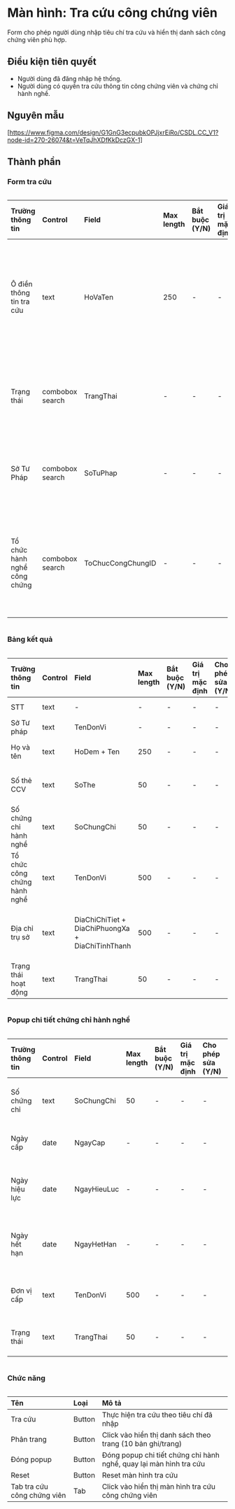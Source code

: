 # Màn hình: Tra cứu công chứng viên
Form cho phép người dùng nhập tiêu chí tra cứu và hiển thị danh sách công chứng viên phù hợp.

## Điều kiện tiên quyết
- Người dùng đã đăng nhập hệ thống.
- Người dùng có quyền tra cứu thông tin công chứng viên và chứng chỉ hành nghề.

## Nguyên mẫu
[https://www.figma.com/design/G1GnG3ecpubkOPJjxrEiRo/CSDL.CC_V1?node-id=270-26074&t=VeTqJhXDfKkDczGX-1]

## Thành phần

### Form tra cứu

<div style="overflow-x:auto">

| Trường thông tin             | Control         | Field             | Max length | Bắt buộc (Y/N) | Giá trị mặc định | Cho phép sửa (Y/N) | Mô tả                                                                                                                         |
|:-----------------------------|:----------------|:------------------|:-----------|:---------------|:-----------------|:-------------------|:------------------------------------------------------------------------------------------------------------------------------|
| Ô điền thông tin tra cứu     | text            | HoVaTen           | 250        | -              | -                | -                  | Hiển thị khi có quyền tra cứu công chứng viên, placeholder: "Điền tên công chứng viên, số thẻ CCV hoặc số chứng chỉ hành nghề" |
| Trạng thái                   | combobox search | TrangThai         | -          | -              | -                | -                  | Hiển thị khi có quyền tra cứu công chứng viên,Chọn 1 theo trạng thái hành nghề trong entity                                   |
| Sở Tư Pháp                   | combobox search | SoTuPhap          | -          | -              | -                | -                  | Hiển thị khi có quyền tra cứu công chứng viên, Chọn 1 từ danh sách Sở Tư pháp                                                 |
| Tổ chức hành nghề công chứng | combobox search | ToChucCongChungID | -          | -              | -                | -                  | Hiển thị khi có quyền tra cứu công chứng viên, Danh sách hiển thị theo Sở Tư pháp đã chọn, chọn 1 từ danh sách tổ chức        |

</div>

### Bảng kết quả

<div style="overflow-x:auto">

| Trường thông tin             | Control | Field                                            | Max length | Bắt buộc (Y/N) | Giá trị mặc định | Cho phép sửa (Y/N) | Mô tả                                                         |
|:-----------------------------|:--------|:-------------------------------------------------|:-----------|:---------------|:-----------------|:-------------------|:--------------------------------------------------------------|
| STT                          | text    | -                                                | -          | -              | -                | -                  | Số thứ tự bản ghi                                             |
| Sở Tư pháp                   | text    | TenDonVi                                         | -          | -              | -                | -                  | Hiển thị tên Sở Tư pháp                                       |
| Họ và tên                    | text    | HoDem + Ten                                      | 250        | -              | -                | -                  | Họ và tên công chứng viên                                     |
| Số thẻ CCV                   | text    | SoThe                                            | 50         | -              | -                | -                  | Số hiệu thẻ hành nghề công chứng viên                         |
| Số chứng chỉ hành nghề       | text    | SoChungChi                                       | 50         | -              | -                | -                  | Bấm vào hiển thị popup chi tiết chứng chỉ                     |
| Tổ chức công chứng hành nghề | text    | TenDonVi                                         | 500        | -              | -                | -                  | Tổ chức công chứng đang hành nghề                             |
| Địa chỉ trụ sở               | text    | DiaChiChiTiet + DiaChiPhuongXa + DiaChiTinhThanh | 500        | -              | -                | -                  | Hiển thị địa chỉ chi tiết của tổ chức + Phường xã, Tỉnh/Thành |
| Trạng thái hoạt động         | text    | TrangThai                                        | 50         | -              | -                | -                  | Trạng thái công chứng viên                                    |

</div>

### Popup chi tiết chứng chỉ hành nghề

<div style="overflow-x:auto">

| Trường thông tin | Control | Field       | Max length | Bắt buộc (Y/N) | Giá trị mặc định | Cho phép sửa (Y/N) | Mô tả                       |
|:-----------------|:--------|:------------|:-----------|:---------------|:-----------------|:-------------------|:----------------------------|
| Số chứng chỉ     | text    | SoChungChi  | 50         | -              | -                | -                  | Mã số chứng chỉ hành nghề   |
| Ngày cấp         | date    | NgayCap     | -          | -              | -                | -                  | Ngày cấp chứng chỉ          |
| Ngày hiệu lực    | date    | NgayHieuLuc | -          | -              | -                | -                  | Ngày bắt đầu có hiệu lực    |
| Ngày hết hạn     | date    | NgayHetHan  | -          | -              | -                | -                  | Ngày chứng chỉ hết hiệu lực |
| Đơn vị cấp       | text    | TenDonVi    | 500        | -              | -                | -                  | Cơ quan cấp chứng chỉ       |
| Trạng thái       | text    | TrangThai   | 50         | -              | -                | -                  | Trạng thái chứng chỉ        |

</div>

### Chức năng

<div style="overflow-x:auto">

| Tên                         | Loại   | Mô tả                                                              |
|:----------------------------|:-------|:-------------------------------------------------------------------|
| Tra cứu                     | Button | Thực hiện tra cứu theo tiêu chí đã nhập                            |
| Phân trang                  | Button | Click vào hiển thị danh sách theo trang (10 bản ghi/trang)         |
| Đóng popup                  | Button | Đóng popup chi tiết chứng chỉ hành nghề, quay lại màn hình tra cứu |
| Reset                       | Button | Reset màn hình tra cứu                                             |
| Tab tra cứu công chứng viên | Tab    | Click vào hiển thị màn hình tra cứu công chứng viên                |

</div>
